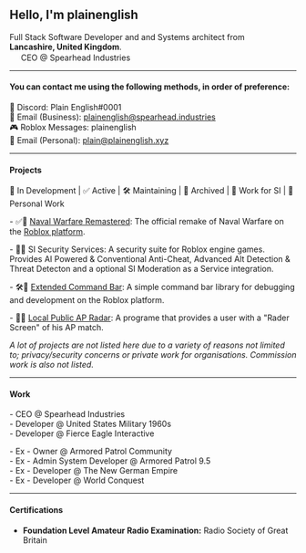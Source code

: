 ## Hello, I'm plainenglish



Full Stack Software Developer and and Systems architect from <img src="https://cdn-icons-png.flaticon.com/512/197/197374.png" width="13"/> <b>Lancashire, United Kingdom</b>.\
<img src="https://cdn.discordapp.com/emojis/1064695871247237211.webp?size=96&quality=lossless" width="16"/> CEO @ Spearhead Industries

<hr/>

#### You can contact me using the following methods, in order of preference:
💬 Discord: Plain English#0001\
📧 Email (Business): plainenglish@spearhead.industries\
🎮 Roblox Messages: plainenglish\
📧 Email (Personal): plain@plainenglish.xyz

<hr/>

#### Projects
🚧 In Development | ✅ Active | 🛠 Maintaining | 💾 Archived | 🏢 Work for SI | 🧑 Personal Work

\- ✅🏢 [Naval Warfare Remastered](https://www.roblox.com/groups/6463427/Naval-Warfare-Remastered#!/about): The official remake of Naval Warfare on the [Roblox platform](https://corp.roblox.com/).

\- 🚧🏢 SI Security Services: A security suite for Roblox engine games. Provides AI Powered & Conventional Anti-Cheat, Advanced Alt Detection & Threat Detecton and a optional SI Moderation as a Service integration.

\- 🛠🧑 [Extended Command Bar](https://github.com/plainenglishh/Extended-Command-Bar): A simple command bar library for debugging and development on the Roblox platform.

\- 💾🧑 [Local Public AP Radar](https://github.com/plainenglishh/Local-Public-Armored-Patrol-Radar): A programe that provides a user with a "Rader Screen" of his AP match.

*A lot of projects are not listed here due to a variety of reasons not limited to; privacy/security concerns or private work for organisations. Commission work is also not listed.*

<hr/>

#### Work
\- CEO @ Spearhead Industries\
\- Developer @ United States Military 1960s\
\- Developer @ Fierce Eagle Interactive

\- Ex - Owner @ Armored Patrol Community\
\- Ex - Admin System Developer @ Armored Patrol 9.5\
\- Ex - Developer @ The New German Empire\
\- Ex - Developer @ World Conquest

<hr/>

#### Certifications

- **Foundation Level Amateur Radio Examination:** Radio Society of Great Britain

